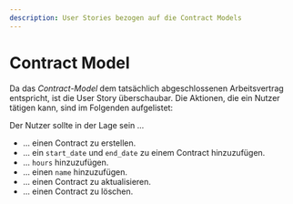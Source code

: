 ```yaml
---
description: User Stories bezogen auf die Contract Models
---
```


# Contract Model

Da das *Contract-Model* dem tatsächlich abgeschlossenen Arbeitsvertrag entspricht, ist die User Story überschaubar.
Die Aktionen, die ein Nutzer tätigen kann, sind im Folgenden aufgelistet:

Der Nutzer sollte in der Lage sein ...

* ... einen Contract zu erstellen.
* ... ein `start_date` und `end_date` zu einem Contract hinzuzufügen.
* ... `hours` hinzuzufügen.
* ... einen `name` hinzuzufügen.
* ... einen Contract zu aktualisieren.
* ... einen Contract zu löschen.
